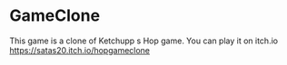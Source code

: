 # GameClone
This game is  a clone of Ketchupp s Hop game.
You can play it on itch.io https://satas20.itch.io/hopgameclone
